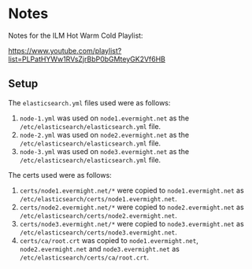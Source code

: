 # Notes
Notes for the ILM Hot Warm Cold Playlist:

https://www.youtube.com/playlist?list=PLPatHYWw1RVsZjrBbP0bGMteyGK2Vf6HB

## Setup

The `elasticsearch.yml` files used were as follows:

1. `node-1.yml` was used on `node1.evermight.net` as the `/etc/elasticsearch/elasticsearch.yml` file.
2. `node-2.yml` was used on `node2.evermight.net` as the `/etc/elasticsearch/elasticsearch.yml` file.
3. `node-3.yml` was used on `node3.evermight.net` as the `/etc/elasticsearch/elasticsearch.yml` file.

The certs used were as follows:

1. `certs/node1.evermight.net/*` were copied to `node1.evermight.net` as `/etc/elasticsearch/certs/node1.evermight.net`.
2. `certs/node2.evermight.net/*` were copied to `node2.evermight.net` as `/etc/elasticsearch/certs/node2.evermight.net`.
3. `certs/node3.evermight.net/*` were copied to `node3.evermight.net` as `/etc/elasticsearch/certs/node3.evermight.net`.
4. `certs/ca/root.crt` was copied to `node1.evermight.net`, `node2.evermight.net` and `node3.evermight.net` as `/etc/elasticsearch/certs/ca/root.crt`.


